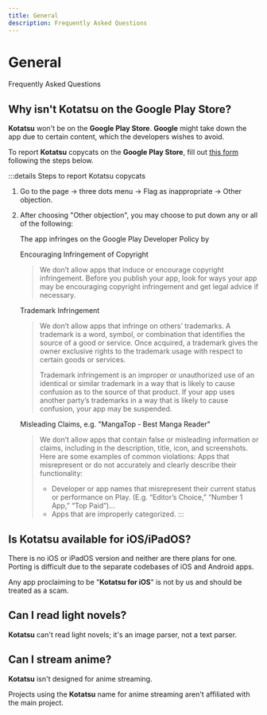 ```yaml
---
title: General
description: Frequently Asked Questions
---
```


# General
Frequently Asked Questions

## Why isn't Kotatsu on the Google Play Store?
**Kotatsu** won't be on the **Google Play Store**. **Google** might take down the app due to certain content, which the developers wishes to avoid.

To report **Kotatsu** copycats on the **Google Play Store**, fill out [this form](https://support.google.com/googleplay/android-developer/contact/takedown) following the steps below.

:::details Steps to report Kotatsu copycats
1. Go to the page -> three dots menu -> Flag as inappropriate -> Other objection.
1. After choosing "Other objection", you may choose to put down any or all of the following:

	The app infringes on the Google Play Developer Policy by

	Encouraging Infringement of Copyright

	> We don’t allow apps that induce or encourage copyright infringement. Before you publish your app, look for ways your app may be encouraging copyright infringement and get legal advice if necessary.

	Trademark Infringement

	> We don’t allow apps that infringe on others’ trademarks. A trademark is a word, symbol, or combination that identifies the source of a good or service. Once acquired, a trademark gives the owner exclusive rights to the trademark usage with respect to certain goods or services.
    >
	> Trademark infringement is an improper or unauthorized use of an identical or similar trademark in a way that is likely to cause confusion as to the source of that product. If your app uses another party’s trademarks in a way that is likely to cause confusion, your app may be suspended.

	Misleading Claims, e.g. "MangaTop - Best Manga Reader"

	> We don’t allow apps that contain false or misleading information or claims, including in the description, title, icon, and screenshots. Here are some examples of common violations: Apps that misrepresent or do not accurately and clearly describe their functionality:
	> - Developer or app names that misrepresent their current status or performance on Play.  (E.g. “Editor’s Choice,” “Number 1 App,” “Top Paid”)...
	> - Apps that are improperly categorized.
:::

## Is Kotatsu available for iOS/iPadOS?
There is no iOS or iPadOS version and neither are there plans for one.
Porting is difficult due to the separate codebases of iOS and Android apps.

Any app proclaiming to be "**Kotatsu for iOS**" is not by us and should be treated as a scam.

## Can I read light novels?
**Kotatsu** can't read light novels; it's an image parser, not a text parser.

## Can I stream anime?
**Kotatsu** isn't designed for anime streaming.

Projects using the **Kotatsu** name for anime streaming aren't affiliated with the main project.